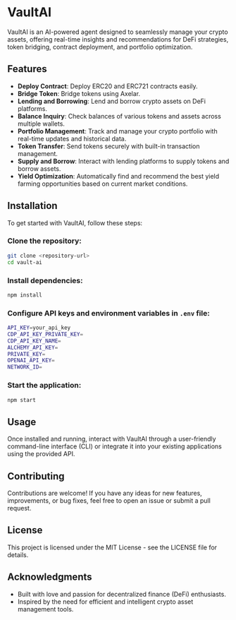 # VaultAI

VaultAI is an AI-powered agent designed to seamlessly manage your crypto assets, offering real-time insights and recommendations for DeFi strategies, token bridging, contract deployment, and portfolio optimization.

## Features
- **Deploy Contract**: Deploy ERC20 and ERC721 contracts easily.
- **Bridge Token**: Bridge tokens using Axelar.
- **Lending and Borrowing**: Lend and borrow crypto assets on DeFi platforms.
- **Balance Inquiry**: Check balances of various tokens and assets across multiple wallets.
- **Portfolio Management**: Track and manage your crypto portfolio with real-time updates and historical data.
- **Token Transfer**: Send tokens securely with built-in transaction management.
- **Supply and Borrow**: Interact with lending platforms to supply tokens and borrow assets.
- **Yield Optimization**: Automatically find and recommend the best yield farming opportunities based on current market conditions.

## Installation
To get started with VaultAI, follow these steps:

### Clone the repository:
```bash
git clone <repository-url>
cd vault-ai
```

### Install dependencies:
```bash
npm install
```

### Configure API keys and environment variables in `.env` file:
```bash
API_KEY=your_api_key
CDP_API_KEY_PRIVATE_KEY=
CDP_API_KEY_NAME=
ALCHEMY_API_KEY=
PRIVATE_KEY=
OPENAI_API_KEY=
NETWORK_ID=
```

### Start the application:
```bash
npm start
```

## Usage
Once installed and running, interact with VaultAI through a user-friendly command-line interface (CLI) or integrate it into your existing applications using the provided API.

## Contributing
Contributions are welcome! If you have any ideas for new features, improvements, or bug fixes, feel free to open an issue or submit a pull request.

## License
This project is licensed under the MIT License - see the LICENSE file for details.

## Acknowledgments
- Built with love and passion for decentralized finance (DeFi) enthusiasts.
- Inspired by the need for efficient and intelligent crypto asset management tools.
